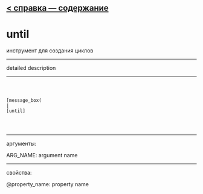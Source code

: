 [< справка — содержание](ceammc_lib.html)
---

# until


инструмент для создания циклов

---

detailed description
<br>


---


```



[message_box(                                 
|
[until]


            
```

---
аргументы:

ARG_NAME: argument name<br>

---
свойства:

@property_name: property name<br>

